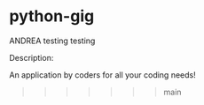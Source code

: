 # python-gig

ANDREA testing testing

Description:

An application by coders for all your coding needs!

>>>>>>> main
